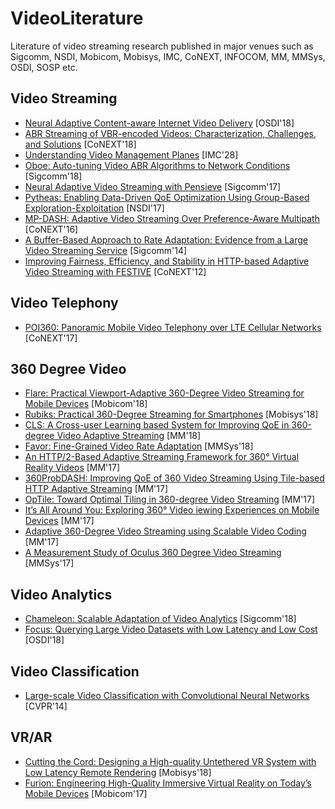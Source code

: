 # VideoLiterature
Literature of video streaming research published in major venues such as Sigcomm, NSDI, Mobicom, Mobisys, IMC, CoNEXT, INFOCOM, MM, MMSys, OSDI, SOSP etc. 

## Video Streaming
* [Neural Adaptive Content-aware Internet Video Delivery](https://www.usenix.org/system/files/osdi18-yeo.pdf) [OSDI'18]
* [ABR Streaming of VBR-encoded Videos: Characterization, Challenges, and Solutions](https://www-users.cs.umn.edu/~fengqian/paper/vbr_conext18.pdf) [CoNEXT'18]
* [Understanding Video Management Planes](https://engineering.purdue.edu/~isl/papers/imc2018.pdf) [IMC'28]
* [Oboe: Auto-tuning Video ABR Algorithms to Network Conditions](https://engineering.purdue.edu/~isl/papers/sigcomm18-final128.pdf) [Sigcomm'18]
* [Neural Adaptive Video Streaming with Pensieve](https://people.csail.mit.edu/hongzi/content/publications/Pensieve-Sigcomm17.pdf) [Sigcomm'17]
* [Pytheas: Enabling Data-Driven QoE Optimization Using Group-Based Exploration-Exploitation](https://www.usenix.org/system/files/conference/nsdi17/nsdi17-jiang_0.pdf) [NSDI'17]
* [MP-DASH: Adaptive Video Streaming Over Preference-Aware Multipath](http://www.research.att.com/ecms/dam/sites/labs_research/content/publications/VA_MP-DASH_Adaptive_Video_Streaming.pdf) [CoNEXT'16]
* [A Buffer-Based Approach to Rate Adaptation: Evidence from a Large Video Streaming Service](http://yuba.stanford.edu/~nickm/papers/sigcomm2014-video.pdf) [Sigcomm'14]
* [Improving Fairness, Efficiency, and Stability in HTTP-based Adaptive Video Streaming with FESTIVE](https://conferences.sigcomm.org/co-next/2012/eproceedings/conext/p97.pdf) [CoNEXT'12]

## Video Telephony
* [POI360: Panoramic Mobile Video Telephony over LTE Cellular Networks](http://xyzhang.ucsd.edu/papers/XXie_CoNEXT17_POI360.pdf) [CoNEXT'17]

## 360 Degree Video
* [Flare: Practical Viewport-Adaptive 360-Degree Video Streaming for Mobile Devices](https://www-users.cs.umn.edu/~fengqian/paper/flare_mobicom18.pdf) [Mobicom'18]
* [Rubiks: Practical 360-Degree Streaming for Smartphones](http://www.cs.utexas.edu/~jianhe/rubiks_mobisys.pdf) [Mobisys'18]
* [CLS: A Cross-user Learning based System for Improving QoE in 360-degree Video Adaptive Streaming](https://dl.acm.org/citation.cfm?id=3240556) [MM'18]
* [Favor: Fine-Grained Video Rate Adaptation](https://www.cs.utexas.edu/~mubashir/papers/favor_mmsys.pdf) [MMSys'18]
* [An HTTP/2-Based Adaptive Streaming Framework for 360° Virtual Reality Videos](https://biblio.ugent.be/publication/8541796/file/8541800.pdf) [MM'17]
* [360ProbDASH: Improving QoE of 360 Video Streaming Using Tile-based HTTP Adaptive Streaming](https://dl.acm.org/citation.cfm?id=3123266.3123291) [MM'17]
* [OpTile: Toward Optimal Tiling in 360-degree Video Streaming](http://www.cs.binghamton.edu/~yaoliu/publications/mm17-optile.pdf) [MM'17]
* [It’s All Around You: Exploring 360° Video iewing Experiences on Mobile Devices](http://www.fahim-kawsar.net/papers/Broeck.MM2017-Camera.pdf) [MM'17]
* [Adaptive 360-Degree Video Streaming using Scalable Video Coding](https://www.utdallas.edu/~afshin/publication/360.pdf) [MM'17]
* [A Measurement Study of Oculus 360 Degree Video Streaming](http://www.greenorbs.org/people/lzh/papers/[MMSys'17]%20360%20Video.pdf) [MMSys'17]

## Video Analytics
* [Chameleon: Scalable Adaptation of Video Analytics](http://people.cs.uchicago.edu/~junchenj/docs/Chameleon_SIGCOMM_CameraReady.pdf) [Sigcomm'18]
* [Focus: Querying Large Video Datasets with Low Latency and Low Cost](https://www.usenix.org/system/files/osdi18-hsieh.pdf) [OSDI'18]

## Video Classification
* [Large-scale Video Classification with Convolutional Neural Networks](https://static.googleusercontent.com/media/research.google.com/en//pubs/archive/42455.pdf) [CVPR'14]

## VR/AR
* [Cutting the Cord: Designing a High-quality Untethered VR System with Low Latency Remote Rendering](http://www.winlab.rutgers.edu/~gruteser/papers/mobisys18_low_latency_vr.pdf) [Mobisys'18]
* [Furion: Engineering High-Quality Immersive Virtual Reality on Today’s Mobile Devices](http://www.yongcui.org/lunwen/Furion.pdf) [Mobicom'17]
